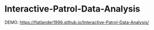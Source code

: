 # Interactive-Patrol-Data-Analysis

 DEMO: https://flatlander1996.github.io/Interactive-Patrol-Data-Analysis/
